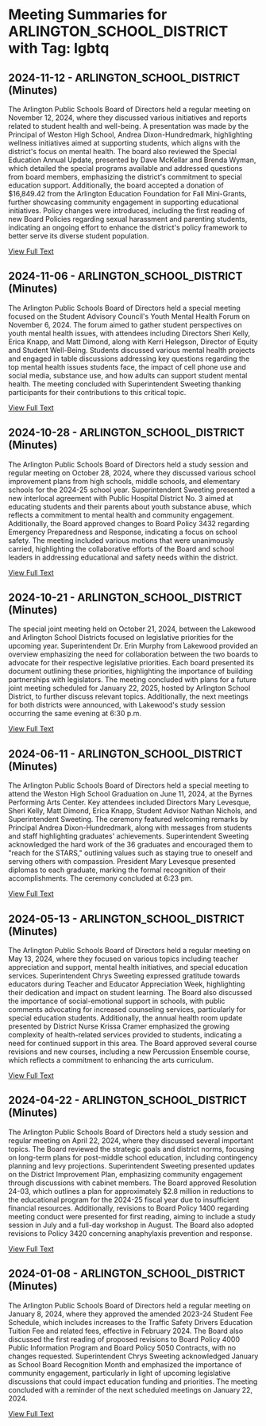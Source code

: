 # Meeting Summaries for ARLINGTON_SCHOOL_DISTRICT with Tag: lgbtq

## 2024-11-12 - ARLINGTON_SCHOOL_DISTRICT (Minutes)

The Arlington Public Schools Board of Directors held a regular meeting on November 12, 2024, where they discussed various initiatives and reports related to student health and well-being. A presentation was made by the Principal of Weston High School, Andrea Dixon-Hundredmark, highlighting wellness initiatives aimed at supporting students, which aligns with the district's focus on mental health. The board also reviewed the Special Education Annual Update, presented by Dave McKellar and Brenda Wyman, which detailed the special programs available and addressed questions from board members, emphasizing the district's commitment to special education support. Additionally, the board accepted a donation of $16,849.42 from the Arlington Education Foundation for Fall Mini-Grants, further showcasing community engagement in supporting educational initiatives. Policy changes were introduced, including the first reading of new Board Policies regarding sexual harassment and parenting students, indicating an ongoing effort to enhance the district's policy framework to better serve its diverse student population.

[View Full Text](https://raw.githubusercontent.com/VoronoiPerspectives/WashingtonStateSchoolBoardExplorer/refs/heads/main/data/countries/usa/states/wa/counties/snohomish/school_boards/arlington_school_district/2024/2024-11-12-minutes.txt)

## 2024-11-06 - ARLINGTON_SCHOOL_DISTRICT (Minutes)

The Arlington Public Schools Board of Directors held a special meeting focused on the Student Advisory Council's Youth Mental Health Forum on November 6, 2024. The forum aimed to gather student perspectives on youth mental health issues, with attendees including Directors Sheri Kelly, Erica Knapp, and Matt Dimond, along with Kerri Helegson, Director of Equity and Student Well-Being. Students discussed various mental health projects and engaged in table discussions addressing key questions regarding the top mental health issues students face, the impact of cell phone use and social media, substance use, and how adults can support student mental health. The meeting concluded with Superintendent Sweeting thanking participants for their contributions to this critical topic.

[View Full Text](https://raw.githubusercontent.com/VoronoiPerspectives/WashingtonStateSchoolBoardExplorer/refs/heads/main/data/countries/usa/states/wa/counties/snohomish/school_boards/arlington_school_district/2024/2024-11-06-minutes.txt)

## 2024-10-28 - ARLINGTON_SCHOOL_DISTRICT (Minutes)

The Arlington Public Schools Board of Directors held a study session and regular meeting on October 28, 2024, where they discussed various school improvement plans from high schools, middle schools, and elementary schools for the 2024-25 school year. Superintendent Sweeting presented a new interlocal agreement with Public Hospital District No. 3 aimed at educating students and their parents about youth substance abuse, which reflects a commitment to mental health and community engagement. Additionally, the Board approved changes to Board Policy 3432 regarding Emergency Preparedness and Response, indicating a focus on school safety. The meeting included various motions that were unanimously carried, highlighting the collaborative efforts of the Board and school leaders in addressing educational and safety needs within the district.

[View Full Text](https://raw.githubusercontent.com/VoronoiPerspectives/WashingtonStateSchoolBoardExplorer/refs/heads/main/data/countries/usa/states/wa/counties/snohomish/school_boards/arlington_school_district/2024/2024-10-28-minutes.txt)

## 2024-10-21 - ARLINGTON_SCHOOL_DISTRICT (Minutes)

The special joint meeting held on October 21, 2024, between the Lakewood and Arlington School Districts focused on legislative priorities for the upcoming year. Superintendent Dr. Erin Murphy from Lakewood provided an overview emphasizing the need for collaboration between the two boards to advocate for their respective legislative priorities. Each board presented its document outlining these priorities, highlighting the importance of building partnerships with legislators. The meeting concluded with plans for a future joint meeting scheduled for January 22, 2025, hosted by Arlington School District, to further discuss relevant topics. Additionally, the next meetings for both districts were announced, with Lakewood's study session occurring the same evening at 6:30 p.m.

[View Full Text](https://raw.githubusercontent.com/VoronoiPerspectives/WashingtonStateSchoolBoardExplorer/refs/heads/main/data/countries/usa/states/wa/counties/snohomish/school_boards/arlington_school_district/2024/2024-10-21-minutes.txt)

## 2024-06-11 - ARLINGTON_SCHOOL_DISTRICT (Minutes)

The Arlington Public Schools Board of Directors held a special meeting to attend the Weston High School Graduation on June 11, 2024, at the Byrnes Performing Arts Center. Key attendees included Directors Mary Levesque, Sheri Kelly, Matt Dimond, Erica Knapp, Student Advisor Nathan Nichols, and Superintendent Sweeting. The ceremony featured welcoming remarks by Principal Andrea Dixon-Hundredmark, along with messages from students and staff highlighting graduates' achievements. Superintendent Sweeting acknowledged the hard work of the 36 graduates and encouraged them to "reach for the STARS," outlining values such as staying true to oneself and serving others with compassion. President Mary Levesque presented diplomas to each graduate, marking the formal recognition of their accomplishments. The ceremony concluded at 6:23 pm.

[View Full Text](https://raw.githubusercontent.com/VoronoiPerspectives/WashingtonStateSchoolBoardExplorer/refs/heads/main/data/countries/usa/states/wa/counties/snohomish/school_boards/arlington_school_district/2024/2024-06-11-minutes.txt)

## 2024-05-13 - ARLINGTON_SCHOOL_DISTRICT (Minutes)

The Arlington Public Schools Board of Directors held a regular meeting on May 13, 2024, where they focused on various topics including teacher appreciation and support, mental health initiatives, and special education services. Superintendent Chrys Sweeting expressed gratitude towards educators during Teacher and Educator Appreciation Week, highlighting their dedication and impact on student learning. The Board also discussed the importance of social-emotional support in schools, with public comments advocating for increased counseling services, particularly for special education students. Additionally, the annual health room update presented by District Nurse Krissa Cramer emphasized the growing complexity of health-related services provided to students, indicating a need for continued support in this area. The Board approved several course revisions and new courses, including a new Percussion Ensemble course, which reflects a commitment to enhancing the arts curriculum.

[View Full Text](https://raw.githubusercontent.com/VoronoiPerspectives/WashingtonStateSchoolBoardExplorer/refs/heads/main/data/countries/usa/states/wa/counties/snohomish/school_boards/arlington_school_district/2024/2024-05-13-minutes.txt)

## 2024-04-22 - ARLINGTON_SCHOOL_DISTRICT (Minutes)

The Arlington Public Schools Board of Directors held a study session and regular meeting on April 22, 2024, where they discussed several important topics. The Board reviewed the strategic goals and district norms, focusing on long-term plans for post-middle school education, including contingency planning and levy projections. Superintendent Sweeting presented updates on the District Improvement Plan, emphasizing community engagement through discussions with cabinet members. The Board approved Resolution 24-03, which outlines a plan for approximately $2.8 million in reductions to the educational program for the 2024-25 fiscal year due to insufficient financial resources. Additionally, revisions to Board Policy 1400 regarding meeting conduct were presented for first reading, aiming to include a study session in July and a full-day workshop in August. The Board also adopted revisions to Policy 3420 concerning anaphylaxis prevention and response.

[View Full Text](https://raw.githubusercontent.com/VoronoiPerspectives/WashingtonStateSchoolBoardExplorer/refs/heads/main/data/countries/usa/states/wa/counties/snohomish/school_boards/arlington_school_district/2024/2024-04-22-minutes.txt)

## 2024-01-08 - ARLINGTON_SCHOOL_DISTRICT (Minutes)

The Arlington Public Schools Board of Directors held a regular meeting on January 8, 2024, where they approved the amended 2023-24 Student Fee Schedule, which includes increases to the Traffic Safety Drivers Education Tuition Fee and related fees, effective in February 2024. The Board also discussed the first reading of proposed revisions to Board Policy 4000 Public Information Program and Board Policy 5050 Contracts, with no changes requested. Superintendent Chrys Sweeting acknowledged January as School Board Recognition Month and emphasized the importance of community engagement, particularly in light of upcoming legislative discussions that could impact education funding and priorities. The meeting concluded with a reminder of the next scheduled meetings on January 22, 2024.

[View Full Text](https://raw.githubusercontent.com/VoronoiPerspectives/WashingtonStateSchoolBoardExplorer/refs/heads/main/data/countries/usa/states/wa/counties/snohomish/school_boards/arlington_school_district/2024/2024-01-08-minutes.txt)

